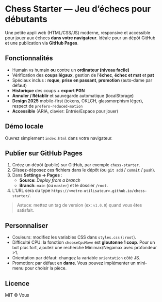 # Chess Starter — Jeu d’échecs pour débutants

Une petite appli web (HTML/CSS/JS) moderne, responsive et accessible pour jouer aux échecs **dans votre navigateur**. Idéale pour un dépôt GitHub et une publication via **GitHub Pages**.

## Fonctionnalités
- Humain vs humain **ou** contre un **ordinateur (niveau facile)**
- Vérification des **coups légaux**, gestion de l’**échec**, **échec et mat** et **pat**
- Spéciaux inclus : **roque**, **prise en passant**, **promotion** (auto-dame par défaut)
- **Historique** des coups + **export PGN**
- **Annuler / Rétablir** et sauvegarde automatique (localStorage)
- **Design 2025** mobile-first (tokens, OKLCH, glassmorphism léger), respect de `prefers-reduced-motion`
- **Accessible** (ARIA, clavier: Entrée/Espace pour jouer)

## Démo locale
Ouvrez simplement `index.html` dans votre navigateur.

## Publier sur GitHub Pages
1. Créez un dépôt (public) sur GitHub, par exemple `chess-starter`.
2. Glissez-déposez ces fichiers dans le dépôt (ou `git add` / `commit` / `push`).
3. Dans **Settings → Pages** :
   - **Source**: *Deploy from a branch*
   - **Branch**: `main` (ou `master`) et le dossier `/root`.
4. L’URL sera du type `https://<votre-utilisateur>.github.io/chess-starter/`.

> Astuce: mettez un tag de version (ex: `v1.0.0`) quand vous êtes satisfait.

## Personnaliser
- Couleurs: modifiez les variables CSS dans `styles.css` (`:root`).
- Difficulté CPU: la fonction `chooseCpuMove` est **gloutonne 1 coup**. Pour un bot plus fort, ajoutez une recherche Minimax/Negamax avec profondeur >1.
- Orientation par défaut: changez la variable `orientation` côté JS.
- Promotion: par défaut en **dame**. Vous pouvez implémenter un mini-menu pour choisir la pièce.

## Licence
MIT © Vous
